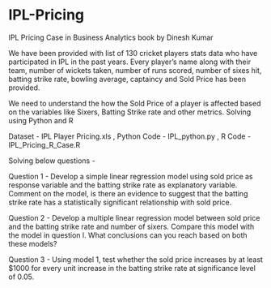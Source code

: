 # IPL-Pricing
IPL Pricing Case in Business Analytics book by Dinesh Kumar

We have been provided with list of 130 cricket players stats data who have participated in IPL in the past years. Every player’s name along with their team, number of wickets taken, number of runs scored, number of sixes hit, batting strike rate, bowling average, captaincy and Sold Price has been provided.

We need to understand the how the Sold Price of a player is affected based on the  variables like Sixers, Batting Strike rate and other metrics.
Solving using Python and R

Dataset - IPL Player Pricing.xls , 
Python Code - IPL_python.py , 
R Code - IPL_Pricing_R_Case.R

Solving below questions - 

Question 1 - Develop a simple linear regression model using sold price as response variable and the batting strike rate as explanatory variable. Comment on the model, is there an evidence to suggest that the batting strike rate has a statistically significant relationship with sold price.


Question 2 - Develop a multiple linear regression model between sold price and the batting strike rate and number of sixers. Compare this model with the model in question l. What conclusions can you reach based on both these models? 


Question 3 - Using model 1, test whether the sold price increases by at least $1000 for every unit increase in the batting strike rate at significance level of 0.05.





